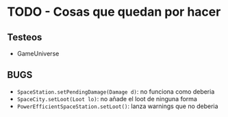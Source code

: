 # TODO - Cosas que quedan por hacer

## Testeos

* GameUniverse

## BUGS

* `SpaceStation.setPendingDamage(Damage d)`: no funciona como deberia
* `SpaceCity.setLoot(Loot lo)`: no añade el loot de ninguna forma
* `PowerEfficientSpaceStation.setLoot()`: lanza warnings que no deberia

